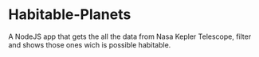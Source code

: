 # Habitable-Planets
A NodeJS app that gets the all the data from Nasa Kepler Telescope, filter and shows those ones wich is possible habitable.
